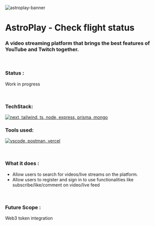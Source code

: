 ![astroplay-banner](https://github.com/Arioum/astroplay/assets/95125149/76e73bb4-338d-43eb-a36d-ab7440f0d176)

# AstroPlay - Check flight status
### A video streaming platform that brings the best features of YouTube and Twitch together.

<br/>

### Status : 
Work in progress

<br/>

### TechStack:
[![next, tailwind, ts, node, express, prisma, mongo](https://skillicons.dev/icons?i=next,tailwind,ts,node,express,prisma,mongo)]()

### Tools used:
[![vscode, postman, vercel](https://skillicons.dev/icons?i=vscode,postman,vercel)]()

<br/>

### What it does :

* Allow users to search for videos/live streams on the platform.
* Allow users to register and sign in to use functionalities like subscribe/like/comment on video/live feed

<br/>   

### Future Scope : 
Web3 token integration
